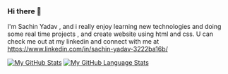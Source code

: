 ### Hi there 👋

I'm Sachin Yadav , and i really enjoy learning new technologies and doing some real time projects , and create website using html and css.
U can check me out at my linkedin and connect with me at https://www.linkedin.com/in/sachin-yadav-3222ba16b/ 



[![My GitHub Stats](https://github-readme-stats.vercel.app/api/?username=jasongaylord&count_private=true&theme=tokyonight&showicons=true)]()
[![My GitHub Language Stats](https://github-readme-stats.vercel.app/api/top-langs/?username=SachinYadav_count=5&theme=tokyonight)]()
